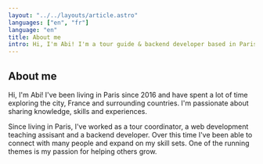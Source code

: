 ```yaml
---
layout: "../../layouts/article.astro"
languages: ["en", "fr"]
language: "en"
title: About me
intro: Hi, I'm Abi! I'm a tour guide & backend developer based in Paris. I'm passionate about learning and sharing knowledge through giving tours and workshops.
---
```


## About me

Hi, I'm Abi! I've been living in Paris since 2016 and have spent a lot of time exploring the city, France and surrounding countries. I'm passionate about sharing knowledge, skills and experiences.

Since living in Paris, I've worked as a tour coordinator, a web development teaching assisant and a backend developer. Over this time I've been able to connect with many people and expand on my skill sets. One of the running themes is my passion for helping others grow.
